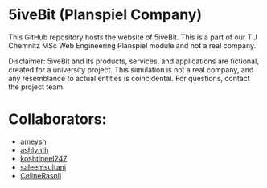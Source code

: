 
# 5iveBit (Planspiel Company)

This GitHub repository hosts the website of 5iveBit. This is a part of our TU Chemnitz MSc Web Engineering Planspiel module and not a real company.

Disclaimer: 5iveBit and its products, services, and applications are fictional, created for a university project. This simulation is not a real company, and any resemblance to actual entities is coincidental. For questions, contact the project team.

# Collaborators:

- [ameysh](https://github.com/ameysh)
- [ashlynth](https://github.com/ashlynth)
- [koshtineel247](https://github.com/koshtineel247)
- [saleemsultani](https://github.com/saleemsultani)
- [CelineRasoli](https://github.com/CelineRasoli)

